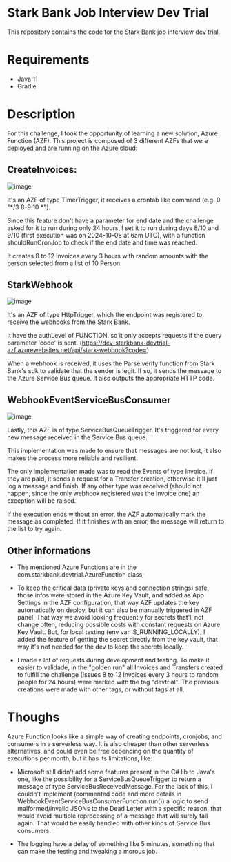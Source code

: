 # Stark Bank Job Interview Dev Trial

This repository contains the code for the Stark Bank job interview dev trial.

# Requirements

- Java 11
- Gradle

# Description

For this challenge, I took the opportunity of learning a new solution, Azure Function (AZF).
This project is composed of 3 different AZFs that were deployed and are running on the Azure cloud:
## CreateInvoices:
  ![image](https://github.com/user-attachments/assets/5b2954a5-9d6e-454f-b58f-de1874e5f2cd)
  
  It's an AZF of type TimerTrigger, it receives a crontab like command (e.g. 0 "*/3 8-9 10 *").
  
  Since this feature don't have a parameter for end date and the challenge asked for it to run during only 24 hours, I set it to run during days 8/10 and 9/10 (first execution was on 2024-10-08 at 6am UTC), 
  with a function shouldRunCronJob to check if the end date and time was reached.

  It creates 8 to 12 Invoices every 3 hours with random amounts with the person selected from a list of 10 Person.

## StarkWebhook
  ![image](https://github.com/user-attachments/assets/6fabaca5-a4e6-4874-84d3-558956028d25)

  It's an AZF of type HttpTrigger, which the endpoint was registered to receive the webhooks from the Stark Bank. 
  
  It have the authLevel of FUNCTION, so it only accepts requests if the query parameter 'code' is sent. (https://dev-starkbank-devtrial-azf.azurewebsites.net/api/stark-webhook?code=<azure function key>)

  When a webhook is received, it uses the Parse.verify function from Stark Bank's sdk to validate that the sender is legit. If so, it sends the message to the Azure Service Bus queue. It also outputs the appropriate HTTP code.

## WebhookEventServiceBusConsumer
  ![image](https://github.com/user-attachments/assets/b2c51df8-a75c-4790-aa50-5383fa7d8543)

  Lastly, this AZF is of type ServiceBusQueueTrigger. It's triggered for every new message received in the Service Bus queue. 
  
  This implementation was made to ensure that messages are not lost, it also makes the process more reliable and resilient.
  
  The only implementation made was to read the Events of type Invoice. If they are paid, it sends a request for a Transfer creation, otherwise it'll just log a message and finish. 
  If any other type was received (should not happen, since the only webhook registered was the Invoice one) an exception will be raised.

  If the execution ends without an error, the AZF automatically mark the message as completed. If it finishes with an error, the message will return to the list to try again.

## Other informations
  - The mentioned Azure Functions are in the com.starkbank.devtrial.AzureFunction class;
  
  - To keep the critical data (private keys and connection strings) safe, those infos were stored in the Azure Key Vault, and added as App Settings in the AZF configuration, that way AZF updates the key automatically on deploy, but it can also be manually triggered in AZF panel. 
  That way we avoid looking frequently for secrets that'll not change often, reducing possible costs with constant requests on Azure Key Vault. 
  But, for local testing (env var IS_RUNNING_LOCALLY), I added the feature of getting the secret directly from the key vault, that way it's not needed for the dev to keep the secrets locally.

  - I made a lot of requests during development and testing. To make it easier to validade, in the "golden run" all Invoices and Transfers created to fulfill the challenge (Issues 8 to 12 Invoices every 3 hours to random people for 24 hours) were marked with the tag "devtrial". The previous creations were made with other tags, or without tags at all.

# Thoughs

  Azure Function looks like a simple way of creating endpoints, cronjobs, and consumers in a serverless way. It is also cheaper than other serverless alternatives, and could even be free depending on the quantity of executions per month, but it has its limitations, like:
  
  - Microsoft still didn't add some features present in the C# lib to Java's one, like the possibility for a ServiceBusQueueTrigger to return a message of type ServiceBusReceivedMessage. For the lack of this,
    I couldn't implement (commented code and more details in WebhookEventServiceBusConsumerFunction.run()) a logic to send malformed/invalid JSONs to the Dead Letter with a specific reason, that would avoid multiple reprocessing of a message that will surely fail again. That would be easily handled with other kinds of Service Bus consumers.

  - The logging have a delay of something like 5 minutes, something that can make the testing and tweaking a morous job.
